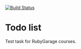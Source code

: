 [![Build Status](https://travis-ci.org/RoM4iK/todo.svg?branch=master)](https://travis-ci.org/RoM4iK/todo)
# Todo list
Test task for RubyGarage courses.
